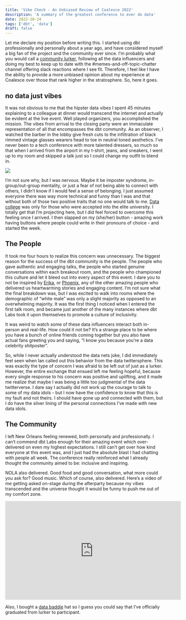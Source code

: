 ```yaml
---
title: 'Vibe Check - An Unbiased Review of Coalesce 2022'
description: 'A summary of the greatest conference to ever do data'
date: 2022-10-24
tags: ['dbt', 'data']
draft: false
---
```


Let me declare my position before writing this. I started using dbt professionally and personally about a year ago, and have considered myself a big fan of the project and the community ever since. I’m probably what you would call a [community lurker](https://orbit.love/blog/lets-expand-the-community-builders-dictionary), following all the data influencers and doing my best to keep up to date with the #memes-and-off-topic-chatter channel offering slack reactions where I see fit. Therefore, I feel like I have the ability to provide a more unbiased opinion about my experience at Coalesce over those that rank higher in the stratosphere. So, here it goes.

## no data just vibes

It was not obvious to me that the hipster data vibes I spent 45 minutes
explaining to a colleague at dinner would transcend the internet and actually be
evident at the live event. Well played organizers, you accomplished the mission.
The vibes from arrival to the closing party were an immaculate representation of
all that encompasses the dbt community. As an observer, I watched the barber in
the lobby give fresh cuts to the infiltration of black rimmed vintage glasses
wearers head to toe in neutral toned aesthetics. I’ve never been to a tech
conference with more talented dressers, so much so that when I arrived from the
airport in my t-shirt, jeans, and sneakers, I went up to my room and skipped a
talk just so I could change my outfit to blend in.

<img src="/static/images/coalesce_day1.png" class="mx-auto
w-auto h-screen"/>

I’m not sure why, but I was nervous. Maybe it be imposter syndrome, in-group/out-group mentality, or just a fear of not being able to connect with others, I didn’t know if I would feel a sense of belonging. I just assumed everyone there was way more technical and funny than I was and that without both of those two positive traits that no one would talk to me. [Data college](https://benn.substack.com/p/all-in-one-place) was only for those who were accepted into the elite university. I totally get that I’m projecting here, but I did feel forced to overcome this feeling once I arrived. I then slapped on my (she/her) button - amazing work having buttons where people could write in their pronouns of choice - and started the week.

## The People

It took me four hours to realize this concern was unnecessary. The biggest
reason for the success of the dbt community is the people. The people who gave
authentic and engaging talks, the people who started genuine conversations
within each breakout room, and the people who championed this culture and let it
bleed out into every aspect of this event. I dare you to not be inspired by
[Erika](https://twitter.com/erikapullum/status/1583163485373931520), or [Phoenix](https://twitter.com/MilLacy), any of the other amazing people who delivered us heartwarming
stories and engaging content. I’m not sure what the final breakdown was, but I
was excited to walk into rooms where the demographic of “white male” was only a
slight majority as opposed to an overwhelming majority. It was the first thing I
noticed when I entered the first talk room, and became just another of the many
instances where dbt Labs took it upon themselves to promote a culture of
inclusivity.

It was weird to watch some of these data influencers interact both in-person and real-life. How could it not be? It’s a strange place to be where you have a bunch of online friends coming together but you also have actual fans greeting you and saying, “I know you because you're a data celebrity shitposter”.

So, while I never actually understood the data nets joke, I did immediately feel seen when Ian called out this behavior from the data twittersphere. This was exactly the type of concern I was afraid to be left out of just as a lurker. However, the entire exchange that ensued left me feeling hopeful, because every single response to his concern was positive and uplifting, and it made me realize that maybe I was being a little too judgmental of the data twitterverse. I dare say I actually did not work up the courage to talk to some of my data idols - but I now have the confidence to know that this is my fault and not theirs. I should have gone up and connected with them, but I do have the silver lining of the personal connections I’ve made with new data idols.

## The Community

I left New Orleans feeling renewed, both personally and professionally. I can’t commend dbt Labs enough for their amazing event which over-delivered on even my highest expectations. I still can’t get over how kind everyone at this event was, and I just had the absolute blast I had chatting with people all week. The conference really reinforced what I already thought the community aimed to be: inclusive and inspiring.

NOLA also delivered. Good food and good conversation, what more could you ask
for? Good music. Which of course, also delivered. Here’s a video of me getting
asked on-stage during the afterparty because my vibes transcended and the
universe thought it would be funny to push me out of my comfort zone.

<iframe width="560" height="315" src="https://www.youtube.com/embed/gFJGU2eJu24" title="YouTube video player" frameborder="0" allow="accelerometer; autoplay; clipboard-write; encrypted-media; gyroscope; picture-in-picture" allowfullscreen class="mx-auto"></iframe>

Also, I bought a [data baddie](https://twitter.com/databaddie) hat so I guess you could say that I’ve officially graduated from lurker to participant.
